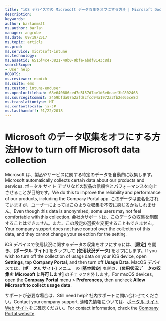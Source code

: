 ```yaml
---
title: "iOS デバイスでの Microsoft データ収集をオフにする方法 | Microsoft Docs"
description: 
keywords: 
author: barlanmsft
ms.author: barlan
manager: angrobe
ms.date: 09/19/2017
ms.topic: article
ms.prod: 
ms.service: microsoft-intune
ms.technology: 
ms.assetid: 6515f4c4-3821-49b0-9bfe-abdf8143c8d1
searchScope:
- User help
ROBOTS: 
ms.reviewer: esmich
ms.suite: ems
ms.custom: intune-enduser
ms.openlocfilehash: 68e640886ced7d5157d7be1d6e6eaef3b9802468
ms.sourcegitcommit: 2459bfda07a2afd2cfcd94a1972a3fb2e565ce8d
ms.translationtype: HT
ms.contentlocale: ja-JP
ms.lasthandoff: 01/22/2018
---
```

# <a name="how-to-turn-off-microsoft-data-collection"></a><span data-ttu-id="46784-102">Microsoft のデータ収集をオフにする方法</span><span class="sxs-lookup"><span data-stu-id="46784-102">How to turn off Microsoft data collection</span></span>

<span data-ttu-id="46784-103">Microsoft は、製品やサービスに関する特定のデータを自動的に収集します。</span><span class="sxs-lookup"><span data-stu-id="46784-103">Microsoft automatically collects certain data about our products and services.</span></span> <span data-ttu-id="46784-104">ポータル サイト アプリなどの製品の信頼性とパフォーマンスを向上させることが目的です。</span><span class="sxs-lookup"><span data-stu-id="46784-104">We do this to improve the reliability and performance of our products, including the Company Portal app.</span></span> <span data-ttu-id="46784-105">このデータは匿名化されていますが、ユーザーによってはこのような収集を不安に感じるかもしれません。</span><span class="sxs-lookup"><span data-stu-id="46784-105">Even though this data is anonymized, some users may not feel comfortable with this collection.</span></span> <span data-ttu-id="46784-106">会社のサポートは、このデータの収集を制御することはできません。また、この設定の選択を変更することもできません。</span><span class="sxs-lookup"><span data-stu-id="46784-106">Your company support does not have control over the collection of this data, and they cannot change your selection for the setting.</span></span>

<span data-ttu-id="46784-107">iOS デバイスで使用状況に関するデータの収集をオフにするには、**[設定]** を開き、**[ポータル サイト]** をタップして **[使用状況データ]** をオフにします。</span><span class="sxs-lookup"><span data-stu-id="46784-107">If you wish to turn off the collection of usage data on your iOS device, open **Settings**, tap **Company Portal**, and then turn off **Usage Data**.</span></span> <span data-ttu-id="46784-108">MacOS デバイスでは、**[ポータル サイト]** メニューの **[基本設定]** を開き、**[使用状況データの収集を Microsoft に許可します]** のチェックを外します。</span><span class="sxs-lookup"><span data-stu-id="46784-108">For macOS devices, open the **Company Portal** menu > **Preferences**, then uncheck **Allow Microsoft to collect usage data**.</span></span>

<span data-ttu-id="46784-109">サポートが必要な場合は、</span><span class="sxs-lookup"><span data-stu-id="46784-109">Still need help?</span></span> <span data-ttu-id="46784-110">社内サポートに問い合わせてください。</span><span class="sxs-lookup"><span data-stu-id="46784-110">Contact your company support.</span></span> <span data-ttu-id="46784-111">連絡先情報については、[ポータル サイト Web サイト](https://portal.manage.microsoft.com#HelpDeskDialog)をご確認ください。</span><span class="sxs-lookup"><span data-stu-id="46784-111">For contact information, check the [Company Portal website](https://portal.manage.microsoft.com#HelpDeskDialog).</span></span>
